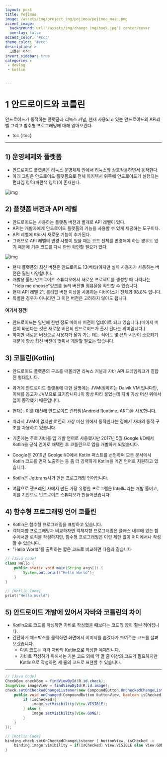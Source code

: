```yaml
---
layout: post
title: Pejimoa
image: /assets/img/project_img/pejimoa/pejimoa_main.png
accent_image: 
  background: url('/assets/img/change_img/book.jpg') center/cover
  overlay: false
accent_color: '#ccc'
theme_color: '#ccc'
description: >
  코틀린 시작!
invert_sidebar: true
categories :
 - devlog
 - kotlin


---
```


# 1 안드로이드와 코틀린 

안드로이드가 동작하는 플랫폼과 리눅스 커널, 현재 사용되고 있는 안드로이드의 API레벨 그리고 함수형 프로그래밍에 대해 알아보겠다.



* toc
{:toc}


****

## 1) 운영체제와 플랫폼

- 안드로이드 플랫폼은 리눅스 운영체제 안에서 리눅스와 상호작용하면서 동작한다.
- 아래 그림은 안드로이드 플랫폼으로 전체 아키텍처 위쪽에 안드로이드가 실행되는 런타임 영역(파란색 영역)이 존재한다. 

![img](https://190938973-files.gitbook.io/~/files/v0/b/gitbook-x-prod.appspot.com/o/spaces%2Fa4oGyVd5h5iQeplBqkqY%2Fuploads%2FQEajrUDfehd8zdYh38DT%2Fimage.png?alt=media&token=c05f14ec-2117-44a3-afdd-91869d2afc03)

## 2) 플랫폼 버전과 API 레벨

- 안드로이드는 사용하는 플랫폼 버전과 별개로 API 레벨이 있다.
- API는 개발자에게 안드로이드 플랫폼의 기능을 사용할 수 있게 제공하는 도구이다.
- API 레벨에 따라서 새로운 기능이 추가된다.
- 그러므로 API 레벨의 변경 사항이 있을 때는 코드 전체를 변경해야 하는 경우도 있기 때문에 기존 코드를 다시 한번 확인할 필요가 있다.

![img](https://190938973-files.gitbook.io/~/files/v0/b/gitbook-x-prod.appspot.com/o/spaces%2Fa4oGyVd5h5iQeplBqkqY%2Fuploads%2F3kknI74k6RogqPCYDE46%2Fimage.png?alt=media&token=cfb4b2a5-8388-40b2-a9ab-d2172319b77b)

- 현재 플랫폼의 최신 버전은 안드로이드 13(베타)이지만 실제 사용자가 사용하는 버전은 훨씬 다양합니다.
- 개발용 툴인 안드로이드 스튜디오에서 새로운 프로젝트를 생성할 때 나타나는 "Help me choose"링크를 눌러 버전별 점유율을 확인할 수 있습니다.
- 현재 API 레벨 21, 롤리팝 버전 이상을 사용하는 디바이스가 전체의 98.8% 입니다.
- 특별한 경우가 아니라면 그 이전 버전은 고려하지 않아도 됩니다.

#### 여기서 잠깐!

- 안드로이드는 일년에 한번 정도 메이저 버전이 업데이트 되고 있습니다.(메이저 버전이 바뀐다는 것은 새로운 버전의 안드로이드가 출시 된다는 의미입니다.)
- 하지만 새로운 버전으로 사용자가 옮겨 가는 데는 적어도 몇 년의 시간이 소요되기 때문에 항상 최신 버전에 맞춰서 개발할 필요는 없습니다.

## 3) 코틀린(Kotlin)

- 안드로이드 플랫폼의 구조를 떠올리면 리눅스 커널과 자바 API 프레임워크가 결합된 형태입니다.

- 과거에 안드로이드 플랫폼에 대한 설명에는 JVM(정확히는 Dalvik VM 입니다만, 이해를 돕고자 JVM으로 표기합니다.)이 항상 따라 붙었는데 자바 가상 머신 위에서 앱이 동작했기 때문입니다.

- 현재는 이를 대신해 안드로이드 런타임(Android Runtime, ART)을 사용합니다.

- 따라서 JVM이 없지만 여전히 가상 머신 위에서 동작한다는 점에서 자바의 동작 구조를 차용하고 있습니다.

- 기존에는 주로 자바를 앱 개발 언어로 사용했지만 2017년 5월 Google I/O에서 Kotlin을 공식 언어로 채택한 후 코틀린으로 앱을 개발하게 되었습니다.

- Google은 2019년 Goolge I/O에서 Kotlin 퍼스트를 선언하며 모든 문서에서 Kotlin 코드를 먼저 노출하는 등 좀 더 강력하게 Kotlin을 메인 언어로 지원하고 있습니다.

- Kotlin은 Jetbrans사가 만든 프로그래밍 언어입니다.

- 여담으로 젯프레인 사에서 만든 가장 유명한 프로그램은 IntelliJ라는 개발 툴이고, 이를 기반으로 안드로이드 스튜디오가 만들어졌습니다.

## 4) 함수형 프로그래밍 언어 코틀린

- Kotlin은 함수형 프로그래밍을 표방하고 있습니다.
- 객체지향 프로그래밍과 비교하자면 객체지향 프로그래밍은 클래스 내부에 있는 함수에서만 로직을 작성하지만, 함수형 프로그래밍은 이런 제한 없이 어디에서나 작성할 수 있습니다.
- "Hello World"를 출력하는 짧은 코드로 비교하면 다음과 같습니다

```java
// [Java Code]
class Hello {
    public static void main(String args[]) {
        System.out.print("Hello World");
    }
}
```

```kotlin
// [Kotlin Code]
print("Hello World")
```

## 5) 안드로이드 개발에 있어서 자바와 코틀린의 차이

- Kotlin으로 코드를 작성하면 자바로 작성했을 때보다는 코드의 양이 훨씬 적어집니다.
- 간단하게 체크박스를 클릭하면 화면에서 이미지를 숨겼다가 보여주는 코드를 살펴보겠습니다.
  - 다음 코드는 각각 자바와 Kotlin으로 작성한 예제입니다.
  - 자바로 작성하기 위해서는 기본 코드 외에 약 열 줄 이상의 코드가 필요하지만 Kotlin으로 작성하면 세 줄의 코드로 표현할 수 있습니다.

****

```java
// [Java Code]
CheckBox checkBox = findViewById(R.id.check);
ImageView imageView = findViewById(R.id.image);
check.setOnCheckedChangeListener(new CompoundButton.OnCheckedChangeListener() {
    public void onChanged(CompoundButton buttonView, boolean isChecked){
        if (isChecked){
            image.setVisibility(View.VISIBLE);
        } else {
            image.setVisibility(View.GONE);
        }
    }
});
```

```kotlin
// [Kotlin Code]
binding.check.setOnCheckedChangeListener { buttonView, isChecked ->
    binding.image.visibility = if(isChecked) View.VISIBLE else View.GONE
}
```

